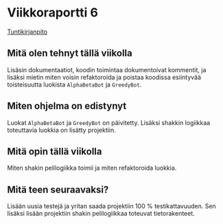 # Viikkoraportti 6

[Tuntikirjanpito](./tuntikirjanpito.md)

## Mitä olen tehnyt tällä viikolla
Lisäsin dokumentaatiot, koodin toimintaa dokumentoivat kommentit,
ja lisäksi mietin miten voisin refaktoroida ja poistaa
koodissa esiintyvää toisteisuutta luokista ```AlphaBetaBot``` ja ```GreedyBot```.

## Miten ohjelma on edistynyt
Luokat ```AlphaBetaBot``` ja ```GreedyBot``` on päivitetty.
Lisäksi shakkin logiikkaa toteuttavia luokkia on lisätty projektiin.

## Mitä opin tällä viikolla
Miten shakin pelilogiikka toimii ja miten refaktoroida luokkia.

## Mitä teen seuraavaksi?
Lisään uusia testejä ja yritan saada projektiin 100 % testikattavuuden.
Sen lisäksi lisään projektiin shakin pelilogiikkaa toteuvat tietorakenteet.
